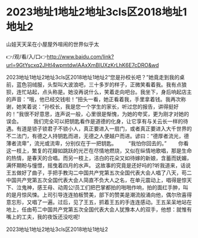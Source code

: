 # 2023地址1地址2地址3cls区2018地址1地址2
山娃天天呆在小屋屋外喧闹的世界似乎太

👉/观/看/入/口👉http://www.baidu.com/link?url=9GtYscxq2JHtl4wpmtdwIAAxXmBlUXzKrLhK6E7cDRO&wd

2023地址1地址2地址3cls区2018地址1地址2“您是孙校长吧？”她竟走到我的桌前，蓝色羽绒服，头型叫大波浪吧，三十多岁的样子，正微笑看着我。我有点狼狈，连忙站起，点头称是。她没再说什么，笑着走向吧台。我坐下，身后响起店主的声音：“哦，他已经交钱啦！”扭头一看，她正看着我，手里拿着钱。我再次称谢，她笑着说：“孙校长，我是您一个学生的家长，听过您的报告，讲得挺好的！”我很不好意思，连声说一般，心里很是惭愧，为她的夸奖，更为刚才对她的误会。
　　我们完全可以把钥匙看作是道德的化身，让它享有与关云长一样的待遇。有道是锁子锁君子不锁小人，真正要进入一扇门，或者真正要进入大千世界的不二法门，有德之人持钥匙而进，无德之人便越户而进。谚曰：“德厚者流光，德薄者流卑”，流光或流卑，分别仅在于一把钥匙。
　　“我怕你回去的。”
　　你看这一枝上，繁复的花瓣如跳跃的光芒在尽情地燃烧，又似在纵情地歌唱，那是生命的热情，是春天的合唱。而另一枝上，洁白的花朵又如待嫁的新娘，含蓄而妩媚，满怀期盼与憧憬，摇曳着四月的水声。
这故事的究竟是还好吗的?听我道来，话说王五做好了曲子，手把手教沟二中国共产党第五次全国代表大会人唱了八天，苟二中国共产党第五次全国代表大会人简直不负大人之名，在单元震动上，唱得是惊天下、泣鬼神，感王母、动周公!员工们把巴掌都拍的啪啪作响，拍的面红手肿，叫的是月惊风悚。上司引导连连拍板赞美，部下的赞美是潮流般涌向他，偶尔欣喜得意忘形，又唱了一遍。过后，见了王五，抓着王五的手连连感动。王五呆呆地站在地上，任由苟二中国共产党第五次全国代表大会人犹豫本人的双手，他想：就惟有嘴上的工夫，我的夜饭还没吃呢!

2023地址1地址2地址3cls区2018地址1地址2
